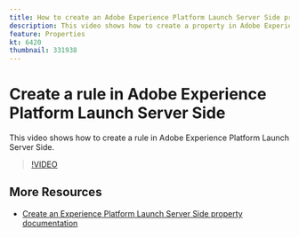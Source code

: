 ```yaml
---
title: How to create an Adobe Experience Platform Launch Server Side property
description: This video shows how to create a property in Adobe Experience Platform Launch Server Side. 
feature: Properties
kt: 6420
thumbnail: 331938
---
```


# Create a rule in Adobe Experience Platform Launch Server Side

This video shows how to create a rule in Adobe Experience Platform Launch Server Side. 

>[!VIDEO](https://video.tv.adobe.com/v/331938?quality=12&learn=on)

## More Resources

* [Create an Experience Platform Launch Server Side property documentation](https://experienceleague.adobe.com/docs/launch/using/server-side-info/server-side-getting-started.html#create-platform-launch-server-side-property)